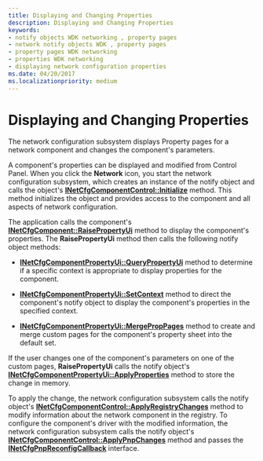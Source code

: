 ```yaml
---
title: Displaying and Changing Properties
description: Displaying and Changing Properties
keywords:
- notify objects WDK networking , property pages
- network notify objects WDK , property pages
- property pages WDK networking
- properties WDK networking
- displaying network configuration properties
ms.date: 04/20/2017
ms.localizationpriority: medium
---
```


# Displaying and Changing Properties





The network configuration subsystem displays Property pages for a network component and changes the component's parameters.

A component's properties can be displayed and modified from Control Panel. When you click the **Network** icon, you start the network configuration subsystem, which creates an instance of the notify object and calls the object's [**INetCfgComponentControl::Initialize**](/previous-versions/windows/hardware/network/ff547729(v=vs.85)) method. This method initializes the object and provides access to the component and all aspects of network configuration.

The application calls the component's [**INetCfgComponent::RaisePropertyUi**](/previous-versions/windows/hardware/network/ff547895(v=vs.85)) method to display the component's properties. The **RaisePropertyUi** method then calls the following notify object methods:

-   [**INetCfgComponentPropertyUi::QueryPropertyUi**](/previous-versions/windows/hardware/network/ff547749(v=vs.85)) method to determine if a specific context is appropriate to display properties for the component.

-   [**INetCfgComponentPropertyUi::SetContext**](/previous-versions/windows/hardware/network/ff547752(v=vs.85)) method to direct the component's notify object to display the component's properties in the specified context.

-   [**INetCfgComponentPropertyUi::MergePropPages**](/previous-versions/windows/hardware/network/ff547746(v=vs.85)) method to create and merge custom pages for the component's property sheet into the default set.

If the user changes one of the component's parameters on one of the custom pages, **RaisePropertyUi** calls the notify object's [**INetCfgComponentPropertyUi::ApplyProperties**](/previous-versions/windows/hardware/network/ff547741(v=vs.85)) method to store the change in memory.

To apply the change, the network configuration subsystem calls the notify object's [**INetCfgComponentControl::ApplyRegistryChanges**](/previous-versions/windows/hardware/network/ff547727(v=vs.85)) method to modify information about the network component in the registry. To configure the component's driver with the modified information, the network configuration subsystem calls the notify object's [**INetCfgComponentControl::ApplyPnpChanges**](/previous-versions/windows/hardware/network/ff547726(v=vs.85)) method and passes the [**INetCfgPnpReconfigCallback**](/previous-versions/windows/hardware/network/ff547935(v=vs.85)) interface.

 

